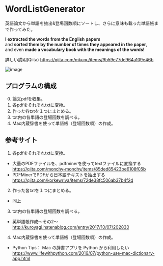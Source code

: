 # WordListGenerator
英語論文から単語を抽出&amp;登場回数順にソートし、さらに意味も載った単語帳まで作ってみた。

I **extracted the words from the English papers**  
and **sorted them by the number of times they appeared in the paper**,  
and even **made a vocabulary book with the meanings of the words**!

詳しい説明(Qiita)
https://qiita.com/mkunu/items/9b59e77de964a109e46b

![image](https://user-images.githubusercontent.com/38278310/90308783-6a60dd00-df1d-11ea-85f2-22ff894ee1e5.png)

## プログラムの構成
0. 論文pdfを収集。
1. 各pdfをそれぞれtxtに変換。
2. 作った各txtを１つにまとめる。
3. txt内の各単語の登場回数を調べる。
4. Mac内蔵辞書を使って単語帳（登場回数順）の作成。


## 参考サイト 
1. 各pdfをそれぞれtxtに変換。  
 - 大量のPDFファイルを、pdfminerを使ってtextファイルに変換する  
https://qiita.com/monchy-monchy/items/85ded85423be6108f05b  
 - PDFMinerでPDFから日本語テキストを抽出する  
https://qiita.com/korkewriya/items/72de38fc506ab37b4f2d
2. 作った各txtを１つにまとめる。  
 - 同上
3. txt内の各単語の登場回数を調べる。  
 - 英単語帳作成～その2～  
http://kuroyagi.hatenablog.com/entry/2017/10/07/202830
4. Mac内蔵辞書を使って単語帳（登場回数順）の作成。  
 - Python Tips： Mac の辞書アプリを Python から利用したい  
https://www.lifewithpython.com/2016/07/python-use-mac-dictionary-app.html
